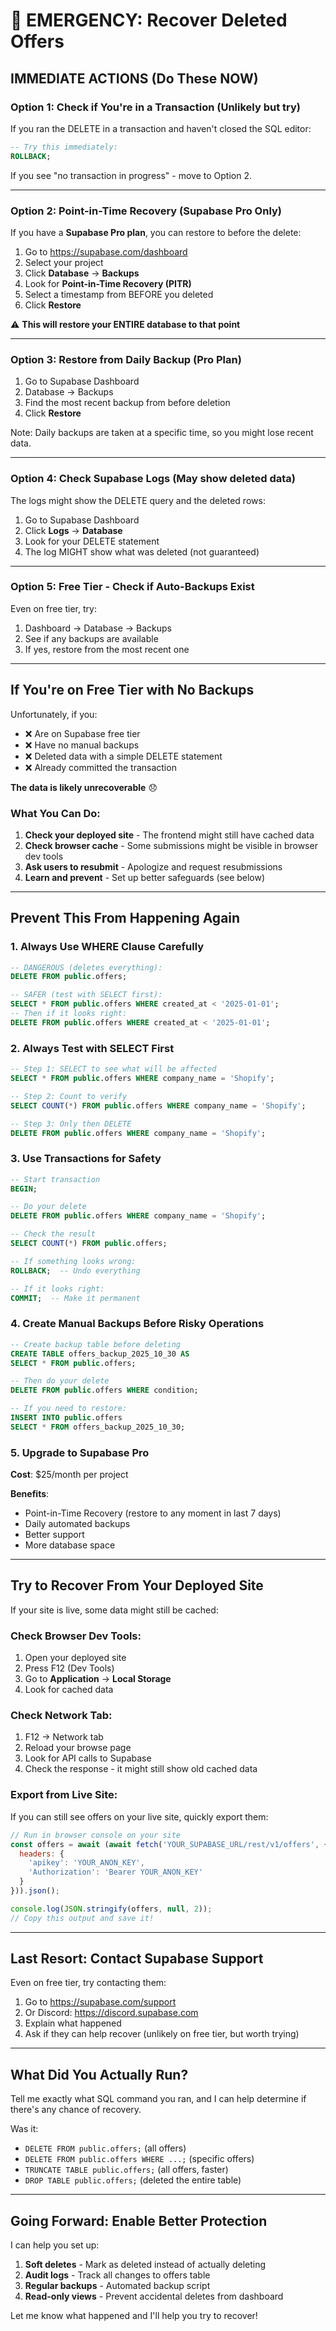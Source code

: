 # 🚨 EMERGENCY: Recover Deleted Offers

## IMMEDIATE ACTIONS (Do These NOW)

### Option 1: Check if You're in a Transaction (Unlikely but try)

If you ran the DELETE in a transaction and haven't closed the SQL editor:

```sql
-- Try this immediately:
ROLLBACK;
```

If you see "no transaction in progress" - move to Option 2.

---

### Option 2: Point-in-Time Recovery (Supabase Pro Only)

If you have a **Supabase Pro plan**, you can restore to before the delete:

1. Go to https://supabase.com/dashboard
2. Select your project
3. Click **Database** → **Backups**
4. Look for **Point-in-Time Recovery (PITR)**
5. Select a timestamp from BEFORE you deleted
6. Click **Restore**

⚠️ **This will restore your ENTIRE database to that point**

---

### Option 3: Restore from Daily Backup (Pro Plan)

1. Go to Supabase Dashboard
2. Database → Backups
3. Find the most recent backup from before deletion
4. Click **Restore**

Note: Daily backups are taken at a specific time, so you might lose recent data.

---

### Option 4: Check Supabase Logs (May show deleted data)

The logs might show the DELETE query and the deleted rows:

1. Go to Supabase Dashboard
2. Click **Logs** → **Database**
3. Look for your DELETE statement
4. The log MIGHT show what was deleted (not guaranteed)

---

### Option 5: Free Tier - Check if Auto-Backups Exist

Even on free tier, try:

1. Dashboard → Database → Backups
2. See if any backups are available
3. If yes, restore from the most recent one

---

## If You're on Free Tier with No Backups

Unfortunately, if you:
- ❌ Are on Supabase free tier
- ❌ Have no manual backups
- ❌ Deleted data with a simple DELETE statement
- ❌ Already committed the transaction

**The data is likely unrecoverable** 😞

### What You Can Do:

1. **Check your deployed site** - The frontend might still have cached data
2. **Check browser cache** - Some submissions might be visible in browser dev tools
3. **Ask users to resubmit** - Apologize and request resubmissions
4. **Learn and prevent** - Set up better safeguards (see below)

---

## Prevent This From Happening Again

### 1. Always Use WHERE Clause Carefully

```sql
-- DANGEROUS (deletes everything):
DELETE FROM public.offers;

-- SAFER (test with SELECT first):
SELECT * FROM public.offers WHERE created_at < '2025-01-01';
-- Then if it looks right:
DELETE FROM public.offers WHERE created_at < '2025-01-01';
```

### 2. Always Test with SELECT First

```sql
-- Step 1: SELECT to see what will be affected
SELECT * FROM public.offers WHERE company_name = 'Shopify';

-- Step 2: Count to verify
SELECT COUNT(*) FROM public.offers WHERE company_name = 'Shopify';

-- Step 3: Only then DELETE
DELETE FROM public.offers WHERE company_name = 'Shopify';
```

### 3. Use Transactions for Safety

```sql
-- Start transaction
BEGIN;

-- Do your delete
DELETE FROM public.offers WHERE company_name = 'Shopify';

-- Check the result
SELECT COUNT(*) FROM public.offers;

-- If something looks wrong:
ROLLBACK;  -- Undo everything

-- If it looks right:
COMMIT;  -- Make it permanent
```

### 4. Create Manual Backups Before Risky Operations

```sql
-- Create backup table before deleting
CREATE TABLE offers_backup_2025_10_30 AS 
SELECT * FROM public.offers;

-- Then do your delete
DELETE FROM public.offers WHERE condition;

-- If you need to restore:
INSERT INTO public.offers 
SELECT * FROM offers_backup_2025_10_30;
```

### 5. Upgrade to Supabase Pro

**Cost**: $25/month per project

**Benefits**:
- Point-in-Time Recovery (restore to any moment in last 7 days)
- Daily automated backups
- Better support
- More database space

---

## Try to Recover From Your Deployed Site

If your site is live, some data might still be cached:

### Check Browser Dev Tools:
1. Open your deployed site
2. Press F12 (Dev Tools)
3. Go to **Application** → **Local Storage**
4. Look for cached data

### Check Network Tab:
1. F12 → Network tab
2. Reload your browse page
3. Look for API calls to Supabase
4. Check the response - it might still show old cached data

### Export from Live Site:
If you can still see offers on your live site, quickly export them:

```javascript
// Run in browser console on your site
const offers = await (await fetch('YOUR_SUPABASE_URL/rest/v1/offers', {
  headers: {
    'apikey': 'YOUR_ANON_KEY',
    'Authorization': 'Bearer YOUR_ANON_KEY'
  }
})).json();

console.log(JSON.stringify(offers, null, 2));
// Copy this output and save it!
```

---

## Last Resort: Contact Supabase Support

Even on free tier, try contacting them:

1. Go to https://supabase.com/support
2. Or Discord: https://discord.supabase.com
3. Explain what happened
4. Ask if they can help recover (unlikely on free tier, but worth trying)

---

## What Did You Actually Run?

Tell me exactly what SQL command you ran, and I can help determine if there's any chance of recovery.

Was it:
- `DELETE FROM public.offers;` (all offers)
- `DELETE FROM public.offers WHERE ...;` (specific offers)
- `TRUNCATE TABLE public.offers;` (all offers, faster)
- `DROP TABLE public.offers;` (deleted the entire table)

---

## Going Forward: Enable Better Protection

I can help you set up:
1. **Soft deletes** - Mark as deleted instead of actually deleting
2. **Audit logs** - Track all changes to offers table
3. **Regular backups** - Automated backup script
4. **Read-only views** - Prevent accidental deletes from dashboard

Let me know what happened and I'll help you try to recover!

